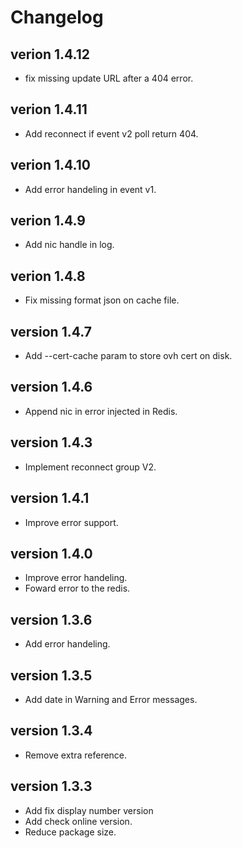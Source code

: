 # Changelog

## verion 1.4.12

- fix missing update URL after a 404 error.

## verion 1.4.11

- Add reconnect if event v2 poll return 404.

## verion 1.4.10

- Add error handeling in event v1.

## verion 1.4.9

- Add nic handle in log.

## verion 1.4.8

- Fix missing format json on cache file.

## version 1.4.7

- Add --cert-cache param to store ovh cert on disk.

## version 1.4.6

- Append nic in error injected in Redis.

## version 1.4.3

- Implement reconnect group V2.

## version 1.4.1

- Improve error support.

## version 1.4.0

- Improve error handeling.
- Foward error to the redis.

## version 1.3.6

- Add error handeling.

## version 1.3.5

- Add date in Warning and Error messages.

## version 1.3.4

- Remove extra reference.

## version 1.3.3

- Add fix display number version
- Add check online version.
- Reduce package size.
